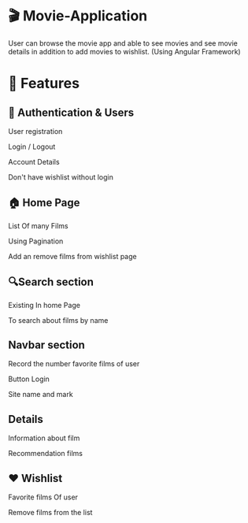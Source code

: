 # 🎬 Movie-Application

User can browse the movie app and able to see movies and see movie details in addition to add movies to wishlist. (Using Angular Framework)

# 🚀 Features
## 🔑 Authentication & Users
User registration

Login / Logout

Account Details

Don't have wishlist without login

## 🏠 Home Page
List Of many Films

Using Pagination

Add an remove films from wishlist page

## 🔍Search section
Existing In home Page 

To search about films by name

##  Navbar section

Record the number favorite films of user

Button Login

Site name and mark

## Details
Information about film

Recommendation films

## ❤️ Wishlist
Favorite films Of user

Remove films from the list


